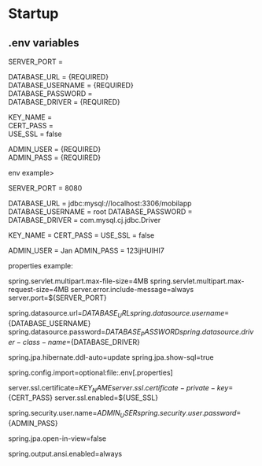 # Startup

## .env variables
SERVER_PORT =

DATABASE_URL = {REQUIRED}</br>
DATABASE_USERNAME = {REQUIRED}</br>
DATABASE_PASSWORD = </br>
DATABASE_DRIVER = {REQUIRED}

KEY_NAME = </br>
CERT_PASS = </br>
USE_SSL = false </br>

ADMIN_USER = {REQUIRED}</br>
ADMIN_PASS = {REQUIRED}</br>


env example>


SERVER_PORT = 8080

DATABASE_URL = jdbc:mysql://localhost:3306/mobilapp
DATABASE_USERNAME = root
DATABASE_PASSWORD =
DATABASE_DRIVER = com.mysql.cj.jdbc.Driver

KEY_NAME =
CERT_PASS =
USE_SSL = false

ADMIN_USER = Jan
ADMIN_PASS = 123ijHUIHI7



properties example: 


spring.servlet.multipart.max-file-size=4MB
spring.servlet.multipart.max-request-size=4MB
server.error.include-message=always
server.port=${SERVER_PORT}

spring.datasource.url=${DATABASE_URL}
spring.datasource.username=${DATABASE_USERNAME}
spring.datasource.password=${DATABASE_PASSWORD}
spring.datasource.driver-class-name=${DATABASE_DRIVER}

spring.jpa.hibernate.ddl-auto=update
spring.jpa.show-sql=true

spring.config.import=optional:file:.env[.properties]

server.ssl.certificate=${KEY_NAME}
server.ssl.certificate-private-key=${CERT_PASS}
server.ssl.enabled=${USE_SSL}

spring.security.user.name=${ADMIN_USER}
spring.security.user.password=${ADMIN_PASS}

spring.jpa.open-in-view=false

spring.output.ansi.enabled=always